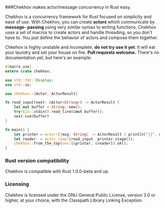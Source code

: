 ###Chekhov makes actor/message concurrency in Rust easy.

Chekhov is a concurrency framework for Rust focused on simplicity and ease of
use. With Chekhov, you can create __actors__ which communicate by __message-
passing__ using very similar syntax to writing functions. Chekhov uses a set of
macros to create actors and handle threading, so you don't have to. You just
define the behavior of actors and compose them together.

Chkehov is highly unstable and incomplete, __do not try use it yet__. It will
eat your laundry and set your house on fire. __Pull requests welcome.__ There's
no documentation yet, but here's an example:

```rust
#[macro_use]
extern crate chekhov;

use std::fmt::Display;
use std::io;

use chekhov::{Actor, ActorResult}

fn read_input(next: &Actor<String>) -> ActorResult {
    let mut buffer = String::new();
    try!(io::stdin().read_line(&mut buffer));
    next.cue(buffer)
}

fn main() {
    let printer = actor!(|msg: String| -> ActorResult { println("{}", msg); Ok(()) });
    let reader  = actor_loop!(read_input, printer.stage());
    chekhov::from_the_top(vec![&printer, &reader]).ok();
}
```


### Rust version compatibility

Chekhov is compatible with Rust 1.0.0-beta and up.

### Licensing

Chekhov is licensed under the GNU General Public License, version 3.0 or
higher, at your choice, with the Classpath Library Linking Exception.

